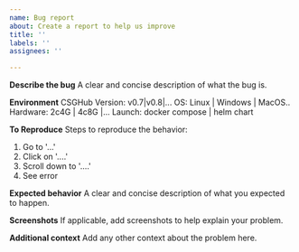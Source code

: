 ```yaml
---
name: Bug report
about: Create a report to help us improve
title: ''
labels: ''
assignees: ''

---
```

<!--
Please remember to submit your issue in English to ensure it's addressed promptly and efficiently.
-->
**Describe the bug**
A clear and concise description of what the bug is.

**Environment**
CSGHub Version: v0.7|v0.8|...
OS: Linux | Windows | MacOS..
Hardware: 2c4G | 4c8G |...
Launch:  docker compose | helm chart


**To Reproduce**
Steps to reproduce the behavior:
1. Go to '...'
2. Click on '....'
3. Scroll down to '....'
4. See error

**Expected behavior**
A clear and concise description of what you expected to happen.

**Screenshots**
If applicable, add screenshots to help explain your problem.

**Additional context**
Add any other context about the problem here.
